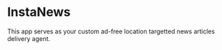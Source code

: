 # InstaNews
This app serves as your custom ad-free location targetted news articles delivery agent.
